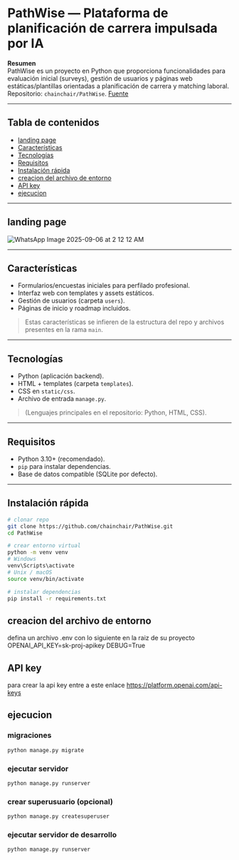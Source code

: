 # PathWise — Plataforma de planificación de carrera impulsada por IA

**Resumen**  
PathWise es un proyecto en Python que proporciona funcionalidades para evaluación inicial (surveys), gestión de usuarios y páginas web estáticas/plantillas orientadas a planificación de carrera y matching laboral. Repositorio: `chainchair/PathWise`. [Fuente](https://github.com/chainchair/PathWise/tree/main)

---

## Tabla de contenidos
- [landing page](#landing-page)  
- [Características](#características)
- [Tecnologías](#tecnologías)  
- [Requisitos](#requisitos)  
- [Instalación rápida](#instalación-rápida)  
- [creacion del archivo de entorno](#creacion-del-archivo-de-entorno)  
- [API key](#api-key)  
- [ejecucion](#ejecucion)  

---
## landing page
![WhatsApp Image 2025-09-06 at 2 12 12 AM](https://github.com/user-attachments/assets/32637469-5fe1-457c-9c97-5f6b795675a1)

---

## Características
- Formularios/encuestas iniciales para perfilado profesional.  
- Interfaz web con templates y assets estáticos.  
- Gestión de usuarios (carpeta `users`).  
- Páginas de inicio y roadmap incluidos.  

> Estas características se infieren de la estructura del repo y archivos presentes en la rama `main`.

---

## Tecnologías
- Python (aplicación backend).  
- HTML + templates (carpeta `templates`).  
- CSS en `static/css`.  
- Archivo de entrada `manage.py`.  

> (Lenguajes principales en el repositorio: Python, HTML, CSS).

---

## Requisitos
- Python 3.10+ (recomendado).  
- `pip` para instalar dependencias.  
- Base de datos compatible (SQLite por defecto).

---

## Instalación rápida
```bash
# clonar repo
git clone https://github.com/chainchair/PathWise.git
cd PathWise

# crear entorno virtual
python -m venv venv
# Windows
venv\Scripts\activate
# Unix / macOS
source venv/bin/activate

# instalar dependencias
pip install -r requirements.txt
```

## creacion del archivo de entorno
defina un archivo .env con lo siguiente en la raiz de su proyecto
OPENAI_API_KEY=sk-proj-apikey
DEBUG=True

## API key 
para crear la api key entre a este enlace
https://platform.openai.com/api-keys

## ejecucion
### migraciones
```bash
python manage.py migrate
```
### ejecutar servidor
```bash
python manage.py runserver
```
### crear superusuario (opcional)
```bash
python manage.py createsuperuser
```

### ejecutar servidor de desarrollo
```bash
python manage.py runserver
```

